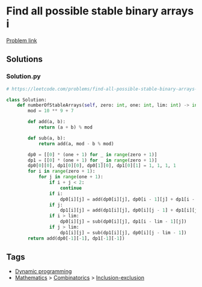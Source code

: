 # Find all possible stable binary arrays i

[Problem link](https://leetcode.com/problems/find-all-possible-stable-binary-arrays-i/)

## Solutions


### Solution.py
```py
# https://leetcode.com/problems/find-all-possible-stable-binary-arrays-i/

class Solution:
    def numberOfStableArrays(self, zero: int, one: int, lim: int) -> int:
        mod = 10 ** 9 + 7

        def add(a, b):
            return (a + b) % mod

        def sub(a, b):
            return add(a, mod - b % mod)

        dp0 = [[0] * (one + 1) for _ in range(zero + 1)]
        dp1 = [[0] * (one + 1) for _ in range(zero + 1)]
        dp0[0][0], dp1[0][0], dp0[1][0], dp1[0][1] = 1, 1, 1, 1
        for i in range(zero + 1):
            for j in range(one + 1):
                if i + j < 2:
                    continue
                if i:
                    dp0[i][j] = add(dp0[i][j], dp0[i - 1][j] + dp1[i - 1][j])
                if j:
                    dp1[i][j] = add(dp1[i][j], dp0[i][j - 1] + dp1[i][j - 1])
                if i > lim:
                    dp0[i][j] = sub(dp0[i][j], dp1[i - lim - 1][j])
                if j > lim:
                    dp1[i][j] = sub(dp1[i][j], dp0[i][j - lim - 1])
        return add(dp0[-1][-1], dp1[-1][-1])
```
## Tags

* [Dynamic programming](/README.md#Dynamic_programming)
* [Mathematics](/README.md#Mathematics) > [Combinatorics](/README.md#Mathematics-Combinatorics) > [Inclusion-exclusion](/README.md#Mathematics-Combinatorics-Inclusion_exclusion)
